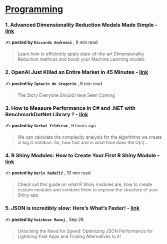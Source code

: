 
<h1><a href=https://medium.com/tag/programming/recommended target="_blank" rel="noopener noreferrer">Programming</a></h1>
<h3>1. Advanced Dimensionality Reduction Models Made Simple - <a href=https://medium.com/towards-data-science/advanced-dimensionality-reduction-models-made-simple-639fca351528?source=tag_recommended_feed---------0-107----------programming----------d229406c_0d2a_42bd_ade3_bd5d9c958e3b------- target="_blank" rel="noopener noreferrer">link</a></h3>

✍️ **posted by `Riccardo Andreoni`** <date> , 9 min read</date>

<blockquote>Learn how to efficiently apply state-of-the-art Dimensionality Reduction methods and boost your Machine Learning models.</blockquote>

<h3>2. OpenAI Just Killed an Entire Market in 45 Minutes - <a href=https://medium.com/@ignacio.de.gregorio.noblejas/openai-just-killed-an-entire-market-in-45-minutes-818b2a8ad33e?source=tag_recommended_feed---------1-85----------programming----------d229406c_0d2a_42bd_ade3_bd5d9c958e3b------- target="_blank" rel="noopener noreferrer">link</a></h3>

✍️ **posted by `Ignacio de Gregorio`** <date> , 6 min read</date>

<blockquote>The Story Everyone Should Have Seen Coming</blockquote>

<h3>3. How to Measure Performance in C# and .NET with BenchmarkDotNet Library ? - <a href=https://medium.com/@serkutyildirim/how-to-measure-performance-in-c-and-net-with-benchmarkdotnet-library-751530c17620?source=tag_recommended_feed---------2-84----------programming----------d229406c_0d2a_42bd_ade3_bd5d9c958e3b------- target="_blank" rel="noopener noreferrer">link</a></h3>

✍️ **posted by `Serkut Yıldırım`** <date> , 9 hours ago</date>

<blockquote>We can calculate the complexity analysis for the algorithms we create in big O notation. So, how fast and in what time does the O(n)…</blockquote>

<h3>4. R Shiny Modules: How to Create Your First R Shiny Module - <a href=https://medium.com/appsilon-data-science/r-shiny-modules-how-to-create-your-first-r-shiny-module-df0492f862c0?source=tag_recommended_feed---------3-107----------programming----------d229406c_0d2a_42bd_ade3_bd5d9c958e3b------- target="_blank" rel="noopener noreferrer">link</a></h3>

✍️ **posted by `Dario Radečić`** <date> , 10 min read</date>

<blockquote>Check out this guide on what R Shiny modules are, how to create custom modules and combine them to improve the structure of your Shiny app.</blockquote>

<h3>5. JSON is incredibly slow: Here’s What’s Faster! - <a href=https://medium.com/data-science-community-srm/json-is-incredibly-slow-heres-what-s-faster-ca35d5aaf9e8?source=tag_recommended_feed---------4-85----------programming----------d229406c_0d2a_42bd_ade3_bd5d9c958e3b------- target="_blank" rel="noopener noreferrer">link</a></h3>

✍️ **posted by `Vaishnav Manoj`** <date> , Sep 28</date>

<blockquote>Unlocking the Need for Speed: Optimizing JSON Performance for Lightning-Fast Apps and Finding Alternatives to it!</blockquote>

